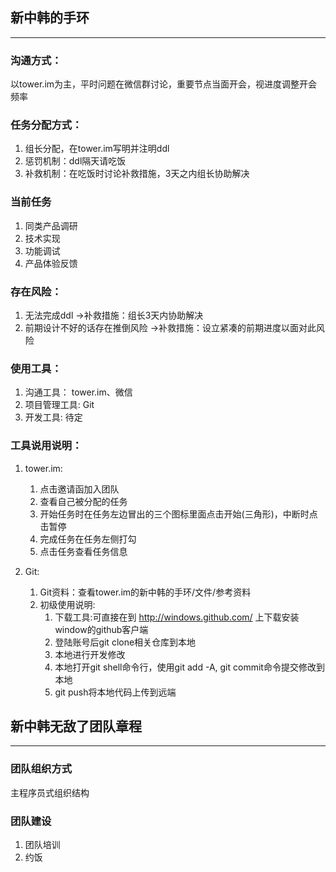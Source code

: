 ## 新中韩的手环
---

### 沟通方式：

以tower.im为主，平时问题在微信群讨论，重要节点当面开会，视进度调整开会频率

### 任务分配方式：

1.	组长分配，在tower.im写明并注明ddl
2.	惩罚机制：ddl隔天请吃饭
3.	补救机制：在吃饭时讨论补救措施，3天之内组长协助解决

### 当前任务

1.	同类产品调研
2.	技术实现
3.	功能调试
4.	产品体验反馈

### 存在风险：

1.	无法完成ddl ->补救措施：组长3天内协助解决
2.	前期设计不好的话存在推倒风险 ->补救措施：设立紧凑的前期进度以面对此风险

### 使用工具：

1.	沟通工具： tower.im、微信
2.	项目管理工具: Git
3.	开发工具: 待定

### 工具说用说明：

1.	tower.im:
	
	1.	点击邀请函加入团队
	2.	查看自己被分配的任务
	3.	开始任务时在任务左边冒出的三个图标里面点击开始(三角形)，中断时点击暂停
	4.	完成任务在任务左侧打勾
	5.	点击任务查看任务信息

2. Git:

	1.	Git资料：查看tower.im的新中韩的手环/文件/参考资料
	2.	初级使用说明:
		1.	下载工具:可直接在到 http://windows.github.com/ 上下载安装window的github客户端
		2.	登陆账号后git clone相关仓库到本地
		3.	本地进行开发修改
		4.	本地打开git shell命令行，使用git add -A, git commit命令提交修改到本地
		5.	git push将本地代码上传到远端

## 新中韩无敌了团队章程
---

### 团队组织方式

主程序员式组织结构

### 团队建设

1.	团队培训
2.	约饭